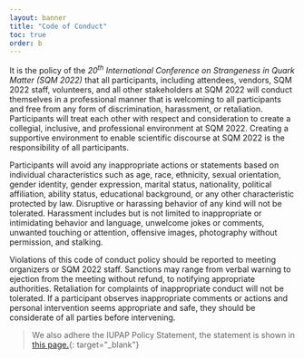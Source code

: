 ```yaml
---
layout: banner
title: "Code of Conduct"
toc: true
order: b
---
```


It is the policy of the *20<sup>th</sup> International Conference on Strangeness in Quark Matter (SQM 2022)* that all participants, including attendees, vendors, SQM 2022 staff, volunteers, and all other stakeholders at SQM 2022 will conduct themselves in a professional manner that is welcoming to all participants and free from any form of discrimination, harassment, or retaliation. Participants will treat each other with respect and consideration to create a collegial, inclusive, and professional environment at SQM 2022. Creating a supportive environment to enable scientific discourse at SQM 2022 is the responsibility of all participants.

Participants will avoid any inappropriate actions or statements based on individual characteristics such as age, race, ethnicity, sexual orientation, gender identity, gender expression, marital status, nationality, political affiliation, ability status, educational background, or any other characteristic protected by law. Disruptive or harassing behavior of any kind will not be tolerated. Harassment includes but is not limited to inappropriate or intimidating behavior and language, unwelcome jokes or comments, unwanted touching or attention, offensive images, photography without permission, and stalking.

Violations of this code of conduct policy should be reported to meeting organizers or SQM 2022 staff. Sanctions may range from verbal warning to ejection from the meeting without refund, to notifying appropriate authorities. Retaliation for complaints of inappropriate conduct will not be tolerated. If a participant observes inappropriate comments or actions and personal intervention seems appropriate and safe, they should be considerate of all parties before intervening.

> We also adhere the IUPAP Policy Statement, the statement is shown in [this page.](/pages/general-info/IUPAP-policy/){: target="_blank"}